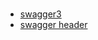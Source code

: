 # 

* [swagger3](https://www.cnblogs.com/alvisClub/p/15410917.html)
* [swagger header](https://juejin.cn/post/7239244337539940410)
